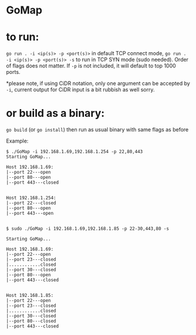 # GoMap

# to run:
`go run . -i <ip(s)> -p <port(s)>` in default TCP connect mode, `go run . -i <ip(s)> -p <port(s)> -s` to run in TCP SYN mode (sudo needed). Order of flags does not matter. If `-p` is not included, it will default to top 1000 ports.

*please note, if using CiDR notation, only one argument can be accepted by `-i`, current output for CiDR input is a bit rubbish as well sorry.

# or build as a binary:
`go build` (or `go install`)
then run as usual binary with same flags as before

Example:
```
$ ./GoMap -i 192.168.1.69,192.168.1.254 -p 22,80,443
Starting GoMap...

Host 192.168.1.69:
|--port 22---open
|--port 80---open
|--port 443---closed


Host 192.168.1.254:
|--port 22---closed
|--port 80---open
|--port 443---open


$ sudo ./GoMap -i 192.168.1.69,192.168.1.85 -p 22-30,443,80 -s

Starting GoMap...

Host 192.168.1.69:
|--port 22---open
|--port 23---closed
|............closed
|--port 30---closed
|--port 80---open
|--port 443---closed


Host 192.168.1.85:
|--port 22---open
|--port 23---closed
|............closed
|--port 30---closed
|--port 80---closed
|--port 443---closed

```

